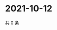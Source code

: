 # 2021-10-12

共 0 条

<!-- BEGIN WEIBO -->
<!-- 最后更新时间 Tue Oct 12 2021 03:10:57 GMT+0800 (China Standard Time) -->

<!-- END WEIBO -->
